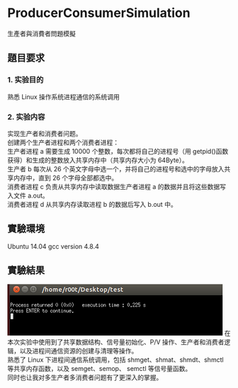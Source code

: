 # ProducerConsumerSimulation
生產者與消費者問題模擬

## 題目要求
### 1.	实验目的
 熟悉 Linux 操作系统进程通信的系统调用
### 2.	实验内容
实现生产者和消费者问题。  
创建两个生产者进程和两个消费者进程：  
生产者进程 a 需要生成 10000 个整数，每次都将自己的进程号（用 getpid()函数获得）和生成的整数放入共享内存中（共享内存大小为 64Byte）。  
生产者 b 每次从 26 个英文字母中选一个，并将自己的进程号和选中的字母放入共享内存中，直到 26 个字母全部都选中。  
消费者进程 c 负责从共享内存中读取数据生产者进程 a 的数据并且将这些数据写入文件 a.out。  
消费者进程 d 从共享内存读取进程 b 的数据后写入 b.out 中。  
## 實驗環境
Ubuntu 14.04
gcc version 4.8.4
 
## 實驗結果
![](https://raw.githubusercontent.com/Jaxx9527/ProducerConsumerSimulation/refs/heads/main/image.png)
在本次实验中使用到了共享数据结构、信号量初始化、P/V  操作、生产者和消费者逻辑，以及进程间通信资源的创建与清理等操作。  
熟悉了 Linux 下进程间通信系统调用，包括 shmget、shmat、shmdt、shmctl 等共享内存函数，以及 semget、semop、 semctl  等信号量函数。  
同时也让我对多生产者多消费者问题有了更深入的掌握。

